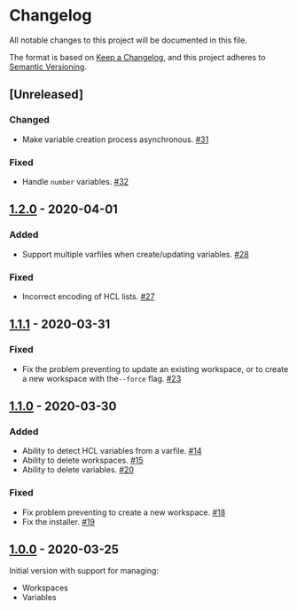 # Changelog

All notable changes to this project will be documented in this file.

The format is based on [Keep a Changelog](https://keepachangelog.com/en/1.0.0/),
and this project adheres to [Semantic Versioning](https://semver.org/spec/v2.0.0.html).

## [Unreleased]

### Changed

* Make variable creation process asynchronous. [#31]

### Fixed

* Handle `number` variables. [#32]

## [1.2.0] - 2020-04-01

### Added

* Support multiple varfiles when create/updating variables. [#28]

### Fixed

* Incorrect encoding of HCL lists. [#27]

## [1.1.1] - 2020-03-31

### Fixed

* Fix the problem preventing to update an existing workspace, or to create a new
  workspace with the`--force` flag. [#23]

## [1.1.0] - 2020-03-30

### Added

* Ability to detect HCL variables from a varfile. [#14]
* Ability to delete workspaces. [#15]
* Ability to delete variables. [#20]

### Fixed

* Fix problem preventing to create a new workspace. [#18]
* Fix the installer. [#19]

## [1.0.0] - 2020-03-25

Initial version with support for managing:

* Workspaces
* Variables

[//]: # (Release links)
[1.0.0]: https://github.com/rgreinho/tfe-cli/releases/tag/1.0.0
[1.1.0]: https://github.com/rgreinho/tfe-cli/releases/tag/1.1.0
[1.1.1]: https://github.com/rgreinho/tfe-cli/releases/tag/1.1.1
[1.2.0]: https://github.com/rgreinho/tfe-cli/releases/tag/1.2.0

[//]: # (Issue/PR links)
[#14]: https://github.com/rgreinho/tfe-cli/pull/14
[#15]: https://github.com/rgreinho/tfe-cli/pull/15
[#18]: https://github.com/rgreinho/tfe-cli/pull/18
[#19]: https://github.com/rgreinho/tfe-cli/pull/19
[#20]: https://github.com/rgreinho/tfe-cli/pull/20
[#23]: https://github.com/rgreinho/tfe-cli/pull/23
[#27]: https://github.com/rgreinho/tfe-cli/pull/27
[#28]: https://github.com/rgreinho/tfe-cli/pull/28
[#31]: https://github.com/rgreinho/tfe-cli/pull/31
[#32]: https://github.com/rgreinho/tfe-cli/pull/32
